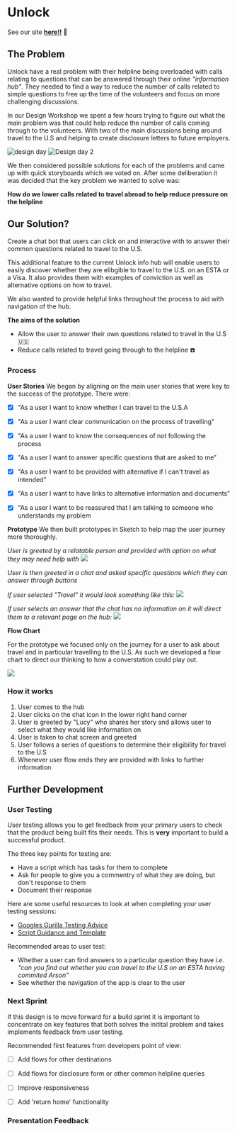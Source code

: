 # Unlock 
See our site __[here!!](http://unlock-chat.surge.sh/)__ :eyes: 

## The Problem

Unlock have a real problem with their helpline being overloaded with calls relating to questions that can be answered through their online _*"information hub"*_. They needed to find a way to reduce the number of calls related to simple questions to free up the time of the volunteers and focus on more challenging discussions. 

In our Design Workshop we spent a few hours trying to figure out what the main problem was that could help reduce the number of calls coming through to the volunteers. With two of the main discussions being around travel to the U.S and helping to create disclosure letters to future employers.

![design day](https://files.gitter.im/Jen-Harris/ZSCs/thumb/image.png)   ![Design day 2](https://files.gitter.im/Jen-Harris/6A3t/thumb/image.png)

We then considered possible solutions for each of the problems and came up with quick storyboards which we voted on. After some deliberation it was decided that the key problem we wanted to solve was:

**How do we lower calls related to travel abroad to help reduce pressure on the helpline**


## Our Solution?

Create a chat bot that users can click on and interactive with to answer their common questions related to travel to the U.S. 

This additional feature to the current Unlock info hub will enable users to easily discover whether they are elibgible to travel to the U.S. on an ESTA or a Visa. It also provides them with examples of conviction as well as alternative options on how to travel.

We also wanted to provide helpful links throughout the process to aid with navigation of the hub.



 **The aims of the solution**
* Allow the user to answer their own questions related to travel in the U.S :us:
* Reduce calls related to travel going through to the helpline :phone:


### Process 

__User Stories__
We began by aligning on the main user stories that were key to the success of the prototype. There were:
- [x] "As a user I want to know whether I can travel to the U.S.A
- [x] "As a user I want clear communication on the process of travelling"
- [x] "As a user I want to know the consequences of not following the process
- [x] "As a user I want to answer specific questions that are asked to me"
- [x] "As a user I want to be provided with alternative if I can't travel as intended"
- [x] "As a user I want to have links to alternative information and documents"
- [x] "As a user I want to be reassured that I am talking to someone who understands my problem    


__Prototype__
We then built prototypes in Sketch to help map the user journey more thoroughly.

_*User is greeted by a relatable person and provided with option on what they may need help with*_
![](https://i.imgur.com/xzO9Swe.png)  
  
_*User is then greeted in a chat and asked specific questions which they can answer through buttons*_  

_*If user selected "Travel" it would look something like this:*_
![](https://i.imgur.com/IUgP21Y.png)

_*If user selects an answer that the chat has no information on it will direct them to a relevant page on the hub:*_
![](https://i.imgur.com/BL9XcFK.png)  
  


__Flow Chart__ 

For the prototype we focused only on the journey for a user to ask about travel and in particular travelling to the U.S. 
As such we developed a flow chart to direct our thinking to how a converstation could play out.

![](https://files.gitter.im/Jen-Harris/gsLg/image.png)


### How it works

1. User comes to the hub
2. User clicks on the chat icon in the lower right hand corner
3. User is greeted by "Lucy" who shares her story and allows user to select what they would like information on 
4. User is taken to chat screen and greeted 
5. User follows a series of questions to determine their eligibility for travel to the U.S
6. Whenever user flow ends they are provided with links to further information  


## Further Development
### User Testing
User testing allows you to get feedback from your primary users to check that the product being built fits their needs. This is __very__ important to build a successful product. 

The three key points for testing are:
- Have a script which has tasks for them to complete
- Ask for people to give you a commentry of what they are doing, but don't response to them
- Document their response

Here are some useful resources to look at when completing your user testing sessions:
- [Googles Gurilla Testing Advice](https://www.youtube.com/watch?v=0YL0xoSmyZI&feature=youtu.be)
- [Script Guidance and Template](https://github.com/foundersandcoders/master-reference/blob/master/coursebook/weeks-10-12/user-testing.md#1-planning)

Recommended areas to user test:
* Whether a user can find answers to a particular question they have _*i.e. "can you find out whether you can travel to the U.S on an ESTA having commited Arson"*_
* See whether the navigation of the app is clear to the user


### Next Sprint
If this design is to move forward for a build sprint it is important to concentrate on key features that both solves the initital problem and takes implements feedback from user testing.

Recommended first features from developers point of view:
- [ ] Add flows for other destinations 
- [ ] Add flows for disclosure form or other common helpline queries
- [ ] Improve responsiveness 
- [ ] Add 'return home' functionality


### Presentation Feedback



